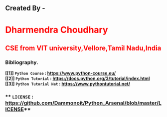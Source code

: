 ## **Created By -** <br/>
   # <font color=red>**Dharmendra Choudhary**</font>  
    
   ## <font color=red>**CSE from VIT university,Vellore,Tamil Nadu,India**</font>
 
 ### **Bibliography.**
**[[1]]   `Python Course` :  <https://www.python-course.eu/>** <br/>
**[[2]]   `Python Tutorial` :  <https://docs.python.org/3/tutorial/index.html>** <br/>
**[[3]]   `Python Tutorial Net` :  <https://www.pythontutorial.net/>** <br/>


### ** `LICENSE` :  <https://github.com/Dammonoit/Python_Arsenal/blob/master/LICENSE>** <br/>
